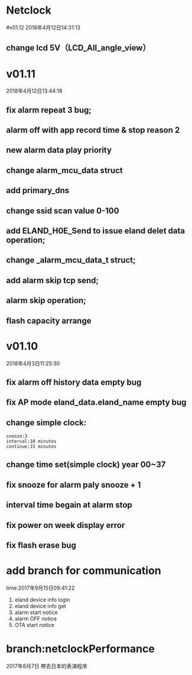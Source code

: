 # Netclock
#v01.12
2018年4月12日14:31:13
## change lcd 5V（LCD_All_angle_view）
# v01.11
2018年4月12日13:44:18 
## fix alarm repeat 3 bug;
## alarm off with app record time & stop reason 2 
## new alarm data play priority
## change alarm_mcu_data struct
## add primary_dns
## change ssid scan value 0-100
## add ELAND_H0E_Send to issue eland delet data operation;

## change _alarm_mcu_data_t struct; 
## add alarm skip tcp send; 
## alarm skip operation;

## flash capacity arrange

# v01.10 
2018年4月3日11:25:30
## fix alarm off history data empty bug
## fix AP mode eland_data.eland_name empty bug
## change simple clock:
	snooze:3 
	interval:10 minutes
	continue:15 minutes
## change time set(simple clock) year 00~37
## fix snooze for alarm paly snooze + 1 
## interval time begain at alarm stop 
## fix power on week display error
## fix flash erase bug

# add branch for communication
 time:2017年9月15日09:41:22
1. eland device info login
2. eland device info get
3. alarm start notice
4. alarm OFF notice
5. OTA start notice
# branch:netclockPerformance 
2017年8月7日 帶去日本的表演程序

